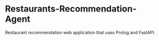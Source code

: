# Restaurants-Recommendation-Agent
 Restaurant recommendation web application that uses Prolog and FastAPI
